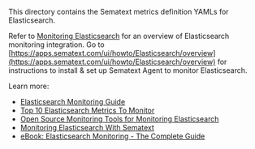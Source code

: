 This directory contains the Sematext metrics definition YAMLs for Elasticsearch.

Refer to [Monitoring Elasticsearch](https://sematext.com/docs/integration/elasticsearch/) for an overview of 
Elasticsearch monitoring integration. Go to [https://apps.sematext.com/ui/howto/Elasticsearch/overview](https://apps.sematext.com/ui/howto/Elasticsearch/overview) for instructions to install & set up Sematext Agent to monitor Elasticsearch.

Learn more:
* [Elasticsearch Monitoring Guide](https://sematext.com/blog/elasticsearch-guide/)
* [Top 10 Elasticsearch Metrics To Monitor](https://sematext.com/blog/top-10-elasticsearch-metrics-to-watch/)
* [Open Source Monitoring Tools for Monitoring Elasticsearch](https://sematext.com/blog/elasticsearch-open-source-monitoring-tools/)
* [Monitoring Elasticsearch With Sematext](https://sematext.com/blog/monitoring-elasticsearch-with-sematext/)
* [eBook: Elasticsearch Monitoring - The Complete Guide](https://sematext.com/resources/elasticsearch-monitoring-ebook/)
